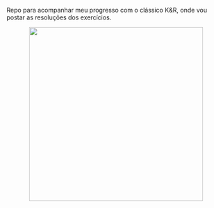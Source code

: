 Repo para acompanhar meu progresso com o clássico K&R, onde vou postar as resoluções dos exercícios.
<p align="center"><img width="400" height=auto src="https://images-na.ssl-images-amazon.com/images/I/411ejyE8obL.jpg"></p>
